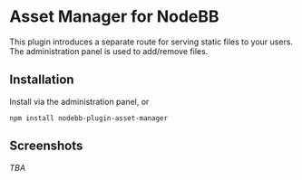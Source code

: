 # Asset Manager for NodeBB

This plugin introduces a separate route for serving static files to your users. The administration panel is used to add/remove files.

## Installation

Install via the administration panel, or

    npm install nodebb-plugin-asset-manager

## Screenshots

*TBA*